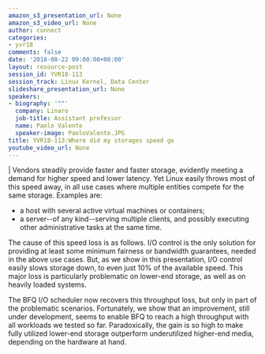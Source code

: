 ```yaml
---
amazon_s3_presentation_url: None
amazon_s3_video_url: None
author: connect
categories:
- yvr18
comments: false
date: '2018-08-22 09:00:00+00:00'
layout: resource-post
session_id: YVR18-113
session_track: Linux Kernel, Data Center
slideshare_presentation_url: None
speakers:
- biography: '""'
  company: Linaro
  job-title: Assistant professor
  name: Paolo Valente
  speaker-image: PaoloValente.JPG
title: YVR18-113:Where did my storages speed go
youtube_video_url: None
---
```

|
  Vendors steadily provide faster and faster storage, evidently meeting
  a demand for higher speed and lower latency. Yet Linux easily throws
  most of this speed away, in all use cases where multiple entities
  compete for the same storage. Examples are:
  - a host with several active virtual machines or containers;
  - a server--of any kind--serving multiple clients, and possibly
    executing other administrative tasks at the same time.

  The cause of this speed loss is as follows. I/O control is the only
  solution for providing at least some minimum fairness or bandwidth
  guarantees, needed in the above use cases. But, as we show in this
  presentation, I/O control easily slows storage down, to even just 10%
  of the available speed. This major loss is particularly problematic on
  lower-end storage, as well as on heavily loaded systems.

  The BFQ I/O scheduler now recovers this throughput loss, but only in
  part of the problematic scenarios. Fortunately, we show that an
  improvement, still under development, seems to enable BFQ to reach a
  high throughput with all workloads we tested so far. Paradoxically,
  the gain is so high to make fully utilized lower-end storage
  outperform underutilized higher-end media, depending on the hardware
  at hand.
